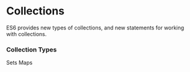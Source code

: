 # Collections

ES6 provides new types of collections, and new statements for working with collections.

### Collection Types

Sets
Maps
